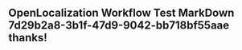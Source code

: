 <properties
ms.topic="hero-topic"
ms.test1="hero-topic"
ms.test2="test"/>

## OpenLocalization Workflow Test MarkDown 7d29b2a8-3b1f-47d9-9042-bb718bf55aae thanks!
